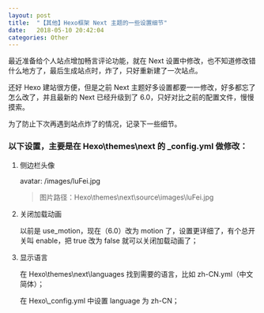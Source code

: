 ```yaml
---
layout: post
title:  "【其他】Hexo框架 Next 主题的一些设置细节"
date:   2018-05-10 20:42:04
categories: Other
---
```


最近准备给个人站点增加畅言评论功能，就在 Next 设置中修改，也不知道修改错什么地方了，最后生成站点时，炸了，只好重新建了一次站点。

还好 Hexo 建站很方便，但是之前 Next 主题好多设置都要一一修改，好多都忘了怎么改了，并且最新的 Next 已经升级到了 6.0，只好对比之前的配置文件，慢慢摸索。

为了防止下次再遇到站点炸了的情况，记录下一些细节。

### 以下设置，主要是在 Hexo\themes\next 的 _config.yml 做修改：

1. 侧边栏头像

   avatar: /images/luFei.jpg

   > 图片路径：Hexo\themes\next\source\images\luFei.jpg

2. 关闭加载动画

   以前是 use_motion，现在（6.0）改为 motion 了，设置更详细了，有个总开关叫 enable，把 true 改为 false 就可以关闭加载动画了；

3. 显示语言

   在 Hexo\themes\next\languages 找到需要的语言，比如 zh-CN.yml（中文简体）；

   在 Hexo\\_config.yml 中设置 language 为 zh-CN；

